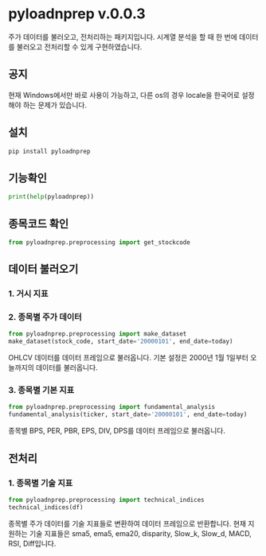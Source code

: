 # pyloadnprep v.0.0.3

주가 데이터를 불러오고, 전처리하는 패키지입니다. 시계열 분석을 할 때 한 번에 데이터를 불러오고 전처리할 수 있게 구현하였습니다. 

## 공지
현재 Windows에서만 바로 사용이 가능하고, 다른 os의 경우 locale을 한국어로 설정해야 하는 문제가 있습니다.

## 설치
```bash
pip install pyloadnprep
```
## 기능확인
```python
print(help(pyloadnprep))
```
## 종목코드 확인
```python
from pyloadnprep.preprocessing import get_stockcode
```

## 데이터 불러오기

### 1. 거시 지표

### 2. 종목별 주가 데이터
```python
from pyloadnprep.preprocessing import make_dataset
make_dataset(stock_code, start_date='20000101', end_date=today)
```
OHLCV 데이터를 데이터 프레임으로 불러옵니다. 기본 설정은 2000년 1월 1일부터 오늘까지의 데이터를 불러옵니다.

### 3. 종목별 기본 지표
```python
from pyloadnprep.preprocessing import fundamental_analysis
fundamental_analysis(ticker, start_date='20000101', end_date=today)
```
종목별 BPS, PER, PBR, EPS, DIV,	DPS를 데이터 프레임으로 불러옵니다.

## 전처리

### 1. 종목별 기술 지표
```python
from pyloadnprep.preprocessing import technical_indices
technical_indices(df)
```
종목별 주가 데이터를 기술 지표들로 변환하여 데이터 프레임으로 반환합니다. 현재 지원하는 기술 지표들은 sma5, ema5, ema20, disparity, Slow_k, Slow_d, MACD, RSI, Diff입니다. 	




